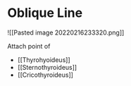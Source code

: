 # Oblique Line

![[Pasted image 20220216233320.png]]

Attach point of 
- [[Thyrohyoideus]]
- [[Sternothyroideus]]
- [[Cricothyroideus]]